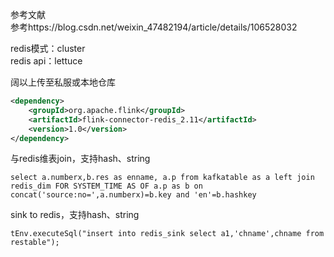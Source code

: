 参考文献  
参考https://blog.csdn.net/weixin_47482194/article/details/106528032

redis模式：cluster  
redis api：lettuce  

阔以上传至私服或本地仓库  
```pom.xml
<dependency>
    <groupId>org.apache.flink</groupId>
    <artifactId>flink-connector-redis_2.11</artifactId>
    <version>1.0</version>
</dependency>
```

与redis维表join，支持hash、string  
```join sql
select a.numberx,b.res as enname, a.p from kafkatable as a left join redis_dim FOR SYSTEM_TIME AS OF a.p as b on concat('source:no=',a.numberx)=b.key and 'en'=b.hashkey
```
sink to redis，支持hash、string  
```insert sql
tEnv.executeSql("insert into redis_sink select a1,'chname',chname from restable");
```
